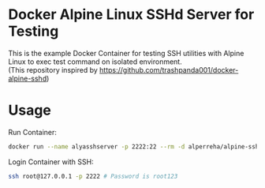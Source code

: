 # Docker Alpine Linux SSHd Server for Testing  
This is the example Docker Container for testing SSH utilities with Alpine Linux to exec test command on isolated environment.  
(This repository inspired by https://github.com/trashpanda001/docker-alpine-sshd)  

# Usage  
Run Container:  
```bash
docker run --name alyasshserver -p 2222:22 --rm -d alperreha/alpine-sshd:1.0.0  
```

Login Container with SSH:  
```bash
ssh root@127.0.0.1 -p 2222 # Password is root123
```
